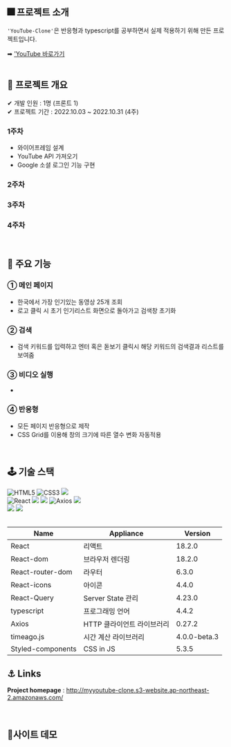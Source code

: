 ## 🎆 프로젝트 소개
`'YouTube-Clone'`은 반응형과 typescript를 공부하면서 실제 적용하기 위해 만든 프로젝트입니다.<br/>

➡ ['YouTube 바로가기](http://myyoutube-clone.s3-website.ap-northeast-2.amazonaws.com/)  
<br/>
## 🎨 프로젝트 개요

✔ 개발 인원 : 1명 (프론트 1)
<br/>
✔ 프로젝트 기간 : 2022.10.03 ~ 2022.10.31 (4주)

### 1주차

- 와이어프레임 설계
- YouTube API 가져오기
- Google 소셜 로그인 기능 구현 

### 2주차


### 3주차


### 4주차


<br/>

## 🔧 주요 기능
### ① 메인 페이지

- 한국에서 가장 인기있는 동영상 25개 조회
- 로고 클릭 시 초기 인기리스트 화면으로 돌아가고 검색창 초기화

### ② 검색

- 검색 키워드를 입력하고 엔터 혹은 돋보기 클릭시 해당 키워드의 검색결과 리스트를 보여줌

### ③ 비디오 실행

- 

### ④ 반응형

- 모든 페이지 반응형으로 제작
- CSS Grid를 이용해 창의 크기에 따른 열수 변화 자동적용

<br/>

## 🕹 기술 스택
<div display=flex>
<img alt="HTML5" src ="https://img.shields.io/badge/HTML5-E34F26.svg?&style=for-the-badge&logo=HTML5&logoColor=white"/>
<img alt="CSS3" src ="https://img.shields.io/badge/CSS3-1572B6.svg?&style=for-the-badge&logo=CSS3&logoColor=white"/>
<img src="https://img.shields.io/badge/TypeScript-3178C6?style=for-the-badge&logo=TypeScript&logoColor=white">
</div>
<div display=flex>
<img alt="React" src ="https://img.shields.io/badge/React-61DAFB.svg?&style=for-the-badge&logo=React&logoColor=black"/>
<img src="https://img.shields.io/badge/React Router-CA4245?style=for-the-badge&logo=React Router&logoColor=white">
<img src="https://img.shields.io/badge/React Query-FF4154?style=for-the-badge&logo=React Query&logoColor=white">
<img alt="Axios" src ="https://img.shields.io/badge/Axios-6F02B5.svg?&style=for-the-badge&logo=Axios&logoColor=white"/>
<img src="https://img.shields.io/badge/Styled Components-F893D1?style=for-the-badge&logo=styledComponents&logoColor=white">
</div>
<div display=flex>
<img src="https://img.shields.io/badge/Github-000000?style=for-the-badge&logo=github&logoColor=white">
<img src="https://img.shields.io/badge/Amazon S3-569A31?style=for-the-badge&logo=Amazon S3&logoColor=white">

</div>

<br/>

| Name | Appliance | Version |
| --- | --- | --- |
| React | 리액트 | 18.2.0 |
| React-dom | 브라우저 렌더링 | 18.2.0 |
| React-router-dom | 라우터 | 6.3.0 |
| React-icons | 아이콘 | 4.4.0 |
| React-Query | Server State 관리 | 4.23.0 |
| typescript | 프로그래밍 언어 | 4.4.2 |
| Axios | HTTP 클라이언트 라이브러리 | 0.27.2 |
| timeago.js | 시간 계산 라이브러리 | 4.0.0-beta.3 |
| Styled-components | CSS in JS | 5.3.5 |

## ⚓️ Links
**Project homepage** : http://myyoutube-clone.s3-website.ap-northeast-2.amazonaws.com/

<br/>


## 🎥사이트 데모

